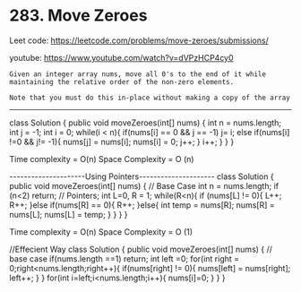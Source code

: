 # 283. Move Zeroes

Leet code: https://leetcode.com/problems/move-zeroes/submissions/

youtube: https://www.youtube.com/watch?v=dVPzHCP4cy0


``` Problem Statement
Given an integer array nums, move all 0's to the end of it while maintaining the relative order of the non-zero elements.

Note that you must do this in-place without making a copy of the array
```

------------------------------------

class Solution {
    public void moveZeroes(int[] nums) {
        int n = nums.length;
        int j = -1;
        int i = 0;
        while(i < n){
            if(nums[i] == 0 && j == -1) j= i;
            else if(nums[i] !=0 && j!= -1){
             nums[j] = nums[i];
                nums[i] = 0;
                j++;
            }
            i++;
        }
    }
}


Time complexity = O(n)
Space Complexity = O (n)

---------------------Using Pointers---------------------
class Solution {
    public void moveZeroes(int[] nums) {
    // Base Case
        int n = nums.length;
        if (n<2) return;
        // Pointers;
        int L=0, R = 1;
        while(R<n){
            if (nums[L] != 0){
                L++;
                R++;
            }else if(nums[R] == 0){
                R++;
            }else{
                int temp = nums[R];
                nums[R] = nums[L];
                nums[L] = temp;
            }
        }
    }
}

Time complexity = O(n)
Space Complexity = O (1)


//Effecient Way
class Solution {
    public void moveZeroes(int[] nums) {
    // base case
        if(nums.length ==1) return;
        int left =0;
        for(int right = 0;right<nums.length;right++){
            if(nums[right] != 0){
                nums[left] = nums[right];
                left++;
            }
        }
        for(int i=left;i<nums.length;i++){
            nums[i]=0;
        }
    }
}

